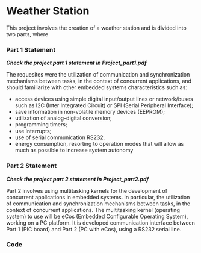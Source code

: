 # Weather Station

This project involves the creation of a weather station and is divided into two parts, where

### Part 1 Statement
***Check the project part 1 statement in Project_part1.pdf***

The requesites were the utilization of communication and synchronization mechanisms between tasks, in the context of concurrent applications, and should familiarize
with other embedded systems characteristics such as:
- access devices using simple digital input/output
lines or network/buses such as I2C (Inter Integrated Circuit) or SPI (Serial Peripheral Interface);
- save information in non-volatile memory devices (EEPROM);
- utilization of analog-digital conversion;
- programming timers;
- use interrupts; 
- use of serial communication RS232.
- energy consumption, resorting to operation modes
that will allow as much as possible to increase system autonomy

### Part 2 Statement
***Check the project part 2 statement in Project_part2.pdf***

Part 2 involves using multitasking kernels for the development of concurrent applications in embedded systems. In particular, the utilization of communication and synchronization
mechanisms between tasks, in the context of concurrent applications. The multitasking kernel (operating system) to use will be eCos (Embedded Configurable Operating System), working on a PC
platform. It is developed communication interface between Part 1 (PIC board) and Part 2 (PC with eCos), using a
RS232 serial line. 

### Code



